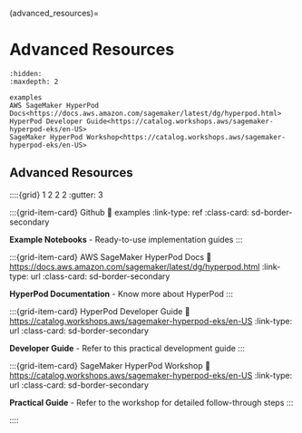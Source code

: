 (advanced_resources)=

# Advanced Resources

```{toctree}
:hidden:
:maxdepth: 2

examples
AWS SageMaker HyperPod Docs<https://docs.aws.amazon.com/sagemaker/latest/dg/hyperpod.html>
HyperPod Developer Guide<https://catalog.workshops.aws/sagemaker-hyperpod-eks/en-US>
SageMaker HyperPod Workshop<https://catalog.workshops.aws/sagemaker-hyperpod-eks/en-US>

```

## Advanced Resources

::::{grid} 1 2 2 2
:gutter: 3

:::{grid-item-card} Github
:link: examples
:link-type: ref
:class-card: sd-border-secondary

**Example Notebooks** - Ready-to-use implementation guides
:::

:::{grid-item-card} AWS SageMaker HyperPod Docs
:link: https://docs.aws.amazon.com/sagemaker/latest/dg/hyperpod.html
:link-type: url
:class-card: sd-border-secondary

**HyperPod Documentation** - Know more about HyperPod
:::

:::{grid-item-card} HyperPod Developer Guide
:link: https://catalog.workshops.aws/sagemaker-hyperpod-eks/en-US
:link-type: url
:class-card: sd-border-secondary

**Developer Guide** - Refer to this practical development guide
:::

:::{grid-item-card} SageMaker HyperPod Workshop
:link: https://catalog.workshops.aws/sagemaker-hyperpod-eks/en-US
:link-type: url
:class-card: sd-border-secondary

**Practical Guide** - Refer to the workshop for detailed follow-through steps
:::


::::
